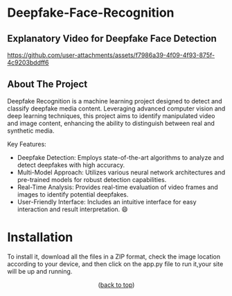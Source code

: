 <a id="readme-top"></a>

# Deepfake-Face-Recognition

## Explanatory Video for Deepfake Face Detection
https://github.com/user-attachments/assets/f7986a39-4f09-4f93-875f-4c9203bddff6

<!-- ABOUT THE PROJECT -->
## About The Project
Deepfake Recognition is a machine learning project designed to detect and classify deepfake media content. Leveraging advanced computer vision and deep learning techniques, this project aims to identify manipulated video and image content, enhancing the ability to distinguish between real and synthetic media.

Key Features:
* Deepfake Detection: Employs state-of-the-art algorithms to analyze and detect deepfakes with high accuracy.
* Multi-Model Approach: Utilizes various neural network architectures and pre-trained models for robust detection capabilities.
* Real-Time Analysis: Provides real-time evaluation of video frames and images to identify potential deepfakes.
* User-Friendly Interface: Includes an intuitive interface for easy interaction and result interpretation. :smile:

# Installation
To install it, download all the files in a ZIP format, check the image location according to your device, and then click on the app.py file to run it,your site will be up and running.

<p align="center">(<a href="#readme-top">back to top</a>)</p>






